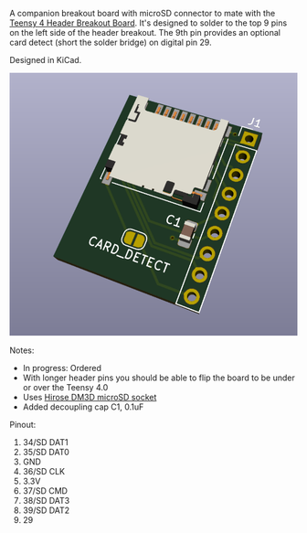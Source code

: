 A companion breakout board with microSD connector to mate with the [Teensy 4 Header Breakout Board](https://github.com/blackketter/teensy4_header_breakout).  It's designed to solder to the top 9 pins on the left side of the header breakout.  The 9th pin provides an optional card detect (short the solder bridge) on digital pin 29.

Designed in KiCad.

![breakout render](render.png)

Notes:

- In progress: Ordered
- With longer header pins you should be able to flip the board to be under or over the Teensy 4.0
- Uses [Hirose DM3D microSD socket](https://www.digikey.com/product-detail/en/hirose-electric-co-ltd/DM3D-SF/HR1941CT-ND/1786515)
- Added decoupling cap C1, 0.1uF

Pinout:

1. 34/SD DAT1
2. 35/SD DAT0
3. GND
4. 36/SD CLK
5. 3.3V
6. 37/SD CMD
7. 38/SD DAT3
8. 39/SD DAT2
9. 29

